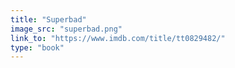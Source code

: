 ```yaml
---
title: "Superbad"
image_src: "superbad.png"
link_to: "https://www.imdb.com/title/tt0829482/"
type: "book"
---
```

